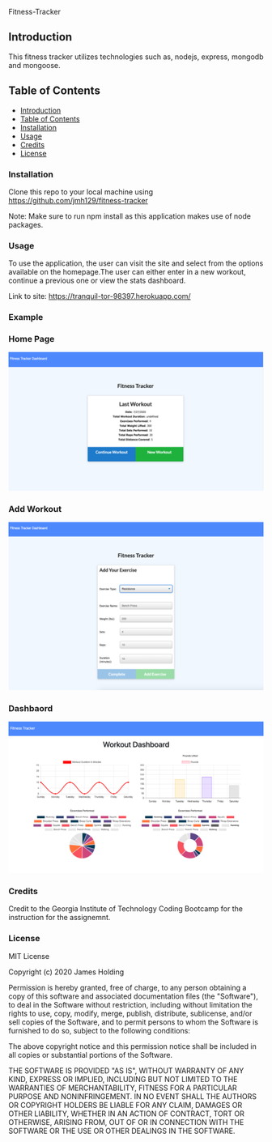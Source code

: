 Fitness-Tracker

## Introduction
This fitness tracker utilizes technologies such as, nodejs, express, mongodb and mongoose. 

## Table of Contents
- [Introduction](#Introduction)
- [Table of Contents](#table-of-contents)
- [Installation](#installation)
- [Usage](#usage)
- [Credits](#credits)
- [License](#license)

### Installation
Clone this repo to your local machine using https://github.com/jmh129/fitness-tracker

Note: Make sure to run npm install as this application makes use of node packages. 

### Usage
To use the application, the user can visit the site and select from the options available on the homepage.The user can either enter in a new workout, continue a previous one or view the stats dashboard. 

Link to site: https://tranquil-tor-98397.herokuapp.com/




### Example
### Home Page
![Alt Text](https://github.com/jmh129/fitness-tracker/blob/master/assets/images/homepage.png?raw=true)
### Add Workout
![Alt Text](https://github.com/jmh129/fitness-tracker/blob/master/assets/images/add-workout.png?raw=true)
### Dashbaord
![Alt Text](https://github.com/jmh129/fitness-tracker/blob/master/assets/images/dashboard.png?raw=true)

### Credits
Credit to the Georgia Institute of Technology Coding Bootcamp for the instruction for the assignemnt. 

### License

MIT License

Copyright (c) 2020 James Holding

Permission is hereby granted, free of charge, to any person obtaining a copy
of this software and associated documentation files (the "Software"), to deal
in the Software without restriction, including without limitation the rights
to use, copy, modify, merge, publish, distribute, sublicense, and/or sell
copies of the Software, and to permit persons to whom the Software is
furnished to do so, subject to the following conditions:

The above copyright notice and this permission notice shall be included in all
copies or substantial portions of the Software.

THE SOFTWARE IS PROVIDED "AS IS", WITHOUT WARRANTY OF ANY KIND, EXPRESS OR
IMPLIED, INCLUDING BUT NOT LIMITED TO THE WARRANTIES OF MERCHANTABILITY,
FITNESS FOR A PARTICULAR PURPOSE AND NONINFRINGEMENT. IN NO EVENT SHALL THE
AUTHORS OR COPYRIGHT HOLDERS BE LIABLE FOR ANY CLAIM, DAMAGES OR OTHER
LIABILITY, WHETHER IN AN ACTION OF CONTRACT, TORT OR OTHERWISE, ARISING FROM,
OUT OF OR IN CONNECTION WITH THE SOFTWARE OR THE USE OR OTHER DEALINGS IN THE
SOFTWARE.
